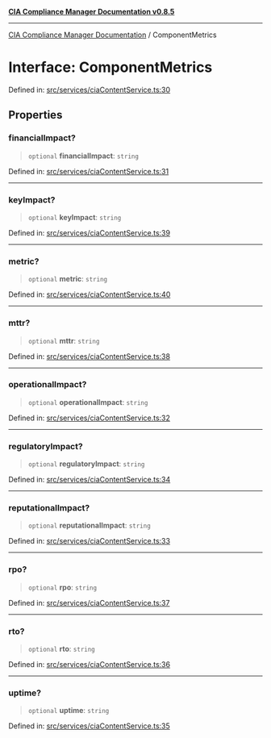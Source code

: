 [**CIA Compliance Manager Documentation v0.8.5**](../README.md)

***

[CIA Compliance Manager Documentation](../globals.md) / ComponentMetrics

# Interface: ComponentMetrics

Defined in: [src/services/ciaContentService.ts:30](https://github.com/Hack23/cia-compliance-manager/blob/b799ef22d9067d09cc69eaeddf109ac9dcdce934/src/services/ciaContentService.ts#L30)

## Properties

### financialImpact?

> `optional` **financialImpact**: `string`

Defined in: [src/services/ciaContentService.ts:31](https://github.com/Hack23/cia-compliance-manager/blob/b799ef22d9067d09cc69eaeddf109ac9dcdce934/src/services/ciaContentService.ts#L31)

***

### keyImpact?

> `optional` **keyImpact**: `string`

Defined in: [src/services/ciaContentService.ts:39](https://github.com/Hack23/cia-compliance-manager/blob/b799ef22d9067d09cc69eaeddf109ac9dcdce934/src/services/ciaContentService.ts#L39)

***

### metric?

> `optional` **metric**: `string`

Defined in: [src/services/ciaContentService.ts:40](https://github.com/Hack23/cia-compliance-manager/blob/b799ef22d9067d09cc69eaeddf109ac9dcdce934/src/services/ciaContentService.ts#L40)

***

### mttr?

> `optional` **mttr**: `string`

Defined in: [src/services/ciaContentService.ts:38](https://github.com/Hack23/cia-compliance-manager/blob/b799ef22d9067d09cc69eaeddf109ac9dcdce934/src/services/ciaContentService.ts#L38)

***

### operationalImpact?

> `optional` **operationalImpact**: `string`

Defined in: [src/services/ciaContentService.ts:32](https://github.com/Hack23/cia-compliance-manager/blob/b799ef22d9067d09cc69eaeddf109ac9dcdce934/src/services/ciaContentService.ts#L32)

***

### regulatoryImpact?

> `optional` **regulatoryImpact**: `string`

Defined in: [src/services/ciaContentService.ts:34](https://github.com/Hack23/cia-compliance-manager/blob/b799ef22d9067d09cc69eaeddf109ac9dcdce934/src/services/ciaContentService.ts#L34)

***

### reputationalImpact?

> `optional` **reputationalImpact**: `string`

Defined in: [src/services/ciaContentService.ts:33](https://github.com/Hack23/cia-compliance-manager/blob/b799ef22d9067d09cc69eaeddf109ac9dcdce934/src/services/ciaContentService.ts#L33)

***

### rpo?

> `optional` **rpo**: `string`

Defined in: [src/services/ciaContentService.ts:37](https://github.com/Hack23/cia-compliance-manager/blob/b799ef22d9067d09cc69eaeddf109ac9dcdce934/src/services/ciaContentService.ts#L37)

***

### rto?

> `optional` **rto**: `string`

Defined in: [src/services/ciaContentService.ts:36](https://github.com/Hack23/cia-compliance-manager/blob/b799ef22d9067d09cc69eaeddf109ac9dcdce934/src/services/ciaContentService.ts#L36)

***

### uptime?

> `optional` **uptime**: `string`

Defined in: [src/services/ciaContentService.ts:35](https://github.com/Hack23/cia-compliance-manager/blob/b799ef22d9067d09cc69eaeddf109ac9dcdce934/src/services/ciaContentService.ts#L35)
